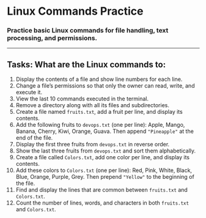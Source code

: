 # Linux Commands Practice
### Practice basic Linux commands for file handling, text processing, and permissions.  
---
## **Tasks: What are the Linux commands to:**
1. Display the contents of a file and show line numbers for each line.  
2. Change a file’s permissions so that only the owner can read, write, and execute it.  
3. View the last 10 commands executed in the terminal.  
4. Remove a directory along with all its files and subdirectories.  
5. Create a file named `fruits.txt`, add a fruit per line, and display its contents.
6. Add the following fruits to `devops.txt` (one per line): Apple, Mango, Banana, Cherry, Kiwi, Orange, Guava. Then append `"Pineapple"` at the end of the file.
7. Display the first three fruits from `devops.txt` in reverse order.  
8. Show the last three fruits from `devops.txt` and sort them alphabetically.  
9. Create a file called `Colors.txt`, add one color per line, and display its contents.  
10. Add these colors to `Colors.txt` (one per line): Red, Pink, White, Black, Blue, Orange, Purple, Grey. Then prepend `"Yellow"` to the beginning of the file.
11. Find and display the lines that are common between `fruits.txt` and `Colors.txt`.  
12. Count the number of lines, words, and characters in both `fruits.txt` and `Colors.txt`.  
